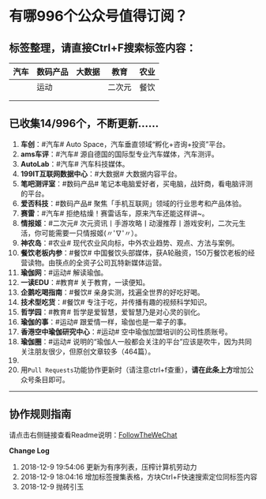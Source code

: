 # 有哪996个公众号值得订阅？

## 标签整理，请直接Ctrl+F搜索标签内容：

| 汽车 | 数码产品 | 大数据 | 教育   | 农业 |
| ---- | -------- | ------ | ------ | ---- |
|      | 运动     |        | 二次元 | 餐饮 |
|      |          |        |        |      |
|      |          |        |        |      |



## 已收集14/996个，不断更新……

1. **车创**：#汽车# Auto Space，汽车垂直领域“孵化+咨询+投资”平台。
1. **ams车评**：#汽车# 源自德国的国际型专业汽车媒体，汽车测评。
1. **AutoLab**：#汽车# 汽车科技媒体。
1. **199IT互联网数据中心**：#大数据# 大数据内容平台。
1. **笔吧测评室**：#数码产品# 笔记本电脑爱好者，买电脑，战奸商，看电脑评测的平台。
1. **爱否科技**：#数码产品# 聚焦「手机互联网」领域的行业思考和产品体验。
1. **赛雷**：#汽车# 拒绝枯燥！赛雷话车，原来汽车还能这样讲~。
1. **情报姬**：#二次元# 次元资讯丨手游攻略丨动漫推荐丨游戏安利，二次元生活，你可能需要一只情报姬(〃'∇'〃）。
1. **神农岛**：#农业# 现代农业风向标，中外农业趋势、观点、方法与案例。
1. **餐饮老板内参**：#餐饮# 中国餐饮头部媒体，获A轮融资，150万餐饮老板的经营读物。由筷点的全资子公司瓦特新媒体运营。
1. **瑜伽网**：#运动# 解读瑜伽。
1. **一读EDU**：#教育# 关于教育，一读便知。
1. **企鹅吃喝指南**：#餐饮# 亲身实测，找遍全世界的好吃好喝。
1. **技术型吃货**：#餐饮# 专注于吃，并传播有趣的视频科学知识。
1. **哲学园**：#教育# 哲学是爱智慧，爱智慧乃是对心灵的驯化。
1. **瑜伽的事**：#运动# 跟爱情一样，瑜伽也是一辈子的事。
1. **香港空中瑜伽研究中心**：#运动# 空中瑜伽加盟培训的公司性质账号。
1. **瑜伽圈**：#运动# 说明的“瑜伽人一般都会关注的平台”应该是吹牛，因为共同关注朋友很少，但原创文章较多（464篇）。
1. 
1. 用`Pull Requests`功能协作更新时（请注意ctrl+f查重），**请在此条上方**增加公众号条目即可。

---

## 协作规则指南

请点击右侧链接查看Readme说明：[FollowTheWeChat](https://github.com/lirenchong/FollowTheWeChat)

**Change Log**

1. 2018-12-9 19:54:06 更新为有序列表，压榨计算机劳动力
1. 2018-12-9 18:04:16 增加标签搜集表格，方块Ctrl+F快速搜索定位同标签内容
1. 2018-12-9 抛砖引玉

